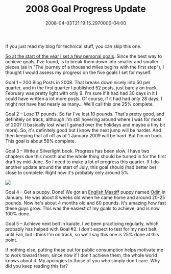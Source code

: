 ﻿---
title: 2008 Goal Progress Update
date: "2008-04-03T21:19:15.2970000-04:00"
description: If you just read my blog for technical stuff, you can skip this
featuredImage: img/2008-goal-progress-update-featured.png
---

If you just read my blog for technical stuff, you can skip this one.

[So at the start of the year I set a few personal goals](http://aspadvice.com/blogs/ssmith/archive/2008/01/03/Some-2008-Goals.aspx). Since the best way to achieve goals, I've found, is to break them down into smaller and smaller pieces (as in "The journey of a thousand miles begins with the first step"), I thought I would assess my progress on the five goals I set for myself.

Goal 1 – 200 Blog Posts in 2008. That breaks down nicely into 50 per quarter, and in the first quarter I published 52 posts, just barely on track. February was pretty light with only 9. I'm sure if it had had 30 days in it I could have written a lot more posts. Of course, if it had had only 28 days, I might not have had nearly as many… We'll call this one 25% complete.

Goal 2 – Lose 17 pounds. So far I've lost 10 pounds. That's pretty good, and definitely on track, although I'm still hovering around where I was for most of 2007 (I basically lost what I gained over the holidays and maybe a tiny bit more). So, it's definitely good but I know the next jump will be harder. And then keeping that all off as of 1 January 2009 will be hard. But I'm on track. This goal is about 58% complete.

Goal 3 – Write a Silverlight book. Progress has been slow. I have two chapters due this month and the whole thing should be turned in for the first draft by mid-June. So I need to make a lot of progress this quarter. If I do another update around the start of July, this goal should (had better be) close to complete. Right now it's probably only around 5%.

![](/img/puppy-3.jpg)

Goal 4 – Get a puppy. Done! We got an [English Mastiff](http://en.wikipedia.org/wiki/English_Mastiff) puppy named [Odin](http://flickr.com/photos/lakequincy/tags/odin) in January. He was about 8 weeks old when he came home and around 20-25 pounds. Now he's about 4 months old and 60 pounds. It's amazing how fast these guys grow. This was the easiest of my goals to achieve, and is now 100% done.

Goal 5 – Achieve next belt in karate. I've been practicing regularly, which probably has helped with Goal #2. I don't expect to test for my next belt until Fall, but I think I'm on track, so we'll say this one is 25% done at this point.

If nothing else, putting these out for public consumption helps motivate me to work toward them, since now if I don't achieve them, the whole world knows about it. My apologies to those of you who simply don't care. Why did you keep reading this far?

